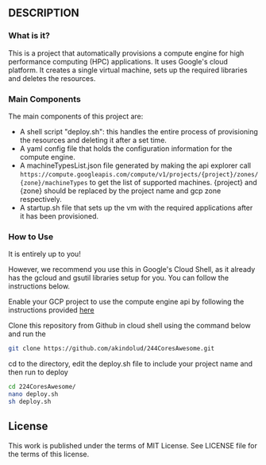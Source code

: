## DESCRIPTION

### What is it?

This is a project that automatically provisions a compute engine for high performance computing (HPC) applications. It uses Google's cloud platform. It creates a single virtual machine, sets up the required libraries and deletes the resources.

### Main Components

The main components of this project are:

* A shell script "deploy.sh": this handles the entire process of provisioning the resources and deleting it after a set time.
* A yaml config file that holds the configuration information for the compute engine.
* A machineTypesList.json file generated by making the api explorer call `https://compute.googleapis.com/compute/v1/projects/{project}/zones/{zone}/machineTypes` to get the list of supported machines. {project} and {zone} should be replaced by the project name and gcp zone respectively.
* A startup.sh file that sets up the vm with the required applications after it has been provisioned.

### How to Use

It is entirely up to you!

However, we recommend you use this in Google's Cloud Shell, as it already has the gcloud and gsutil libraries setup for you. You can follow the instructions below.

Enable your GCP project to use the compute engine api by following the instructions provided [here](https://cloud.google.com/apis/docs/getting-started)

Clone this repository from Github in cloud shell using the command below and run the

```bash
git clone https://github.com/akindolud/244CoresAwesome.git
```

cd to the directory, edit the deploy.sh file to include your project name and then run to deploy

```bash
cd 224CoresAwesome/
nano deploy.sh
sh deploy.sh
```


## License
This work is published under the terms of MIT License. See LICENSE file for the terms of this license.
